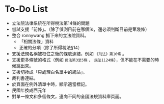 # To-Do List

* 立法院法律系統在所得稅法第14條的問題
* 嘗試支援「前條」。（除了偵測目前在哪個法，還必須判斷目前是第幾條）
* 整合 ronnywang 抓下來的立法院資料。
  * 「相關法條」資料
  * 正確的分項（除了所得稅法§14）
* 支援法規名稱被框住之後的條號連結，例如 `《刑法》第10條` 。
* 支援更多條號的格式（例如 `民法第3至5條` 、 `民法1124條`），但不能在不需要的時候跳出來。
* 支援切換成「只處理白名單中的網站」。
* 裁判書連結。
* 於頁面在例外清單中時，顯示適當標記。
* 民國年換成西元年
* 對單一條文和多個條文，連向不同的全國法規資料庫頁面。
